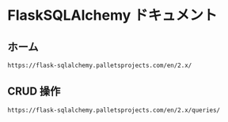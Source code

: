 # FlaskSQLAlchemy ドキュメント

## ホーム

`https://flask-sqlalchemy.palletsprojects.com/en/2.x/`

## CRUD 操作

`https://flask-sqlalchemy.palletsprojects.com/en/2.x/queries/`
